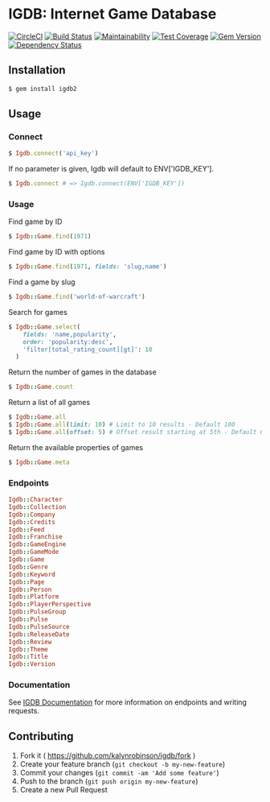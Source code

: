# IGDB: Internet Game Database
[![CircleCI](https://circleci.com/gh/kalynrobinson/igdb.svg?style=svg)](https://circleci.com/gh/kalynrobinson/igdb)
[![Build Status](https://travis-ci.org/kalynrobinson/igdb.svg?branch=master)](https://travis-ci.org/kalynrobinson/igdb)
[![Maintainability](https://api.codeclimate.com/v1/badges/dd41fd1ba6674f21b20c/maintainability)](https://codeclimate.com/github/kalynrobinson/igdb/maintainability)
[![Test Coverage](https://api.codeclimate.com/v1/badges/dd41fd1ba6674f21b20c/test_coverage)](https://codeclimate.com/github/kalynrobinson/igdb/test_coverage)
[![Gem Version](https://badge.fury.io/rb/igdb2.svg)](http://badge.fury.io/rb/igdb2)
[![Dependency Status](https://beta.gemnasium.com/badges/github.com/kalynrobinson/igdb.svg)](https://beta.gemnasium.com/projects/github.com/kalynrobinson/igdb)

## Installation
```ruby
$ gem install igdb2
```

## Usage

### Connect
```ruby
$ Igdb.connect('api_key')
```
If no parameter is given, Igdb will default to ENV['IGDB_KEY'].
```ruby
$ Igdb.connect # => Igdb.connect(ENV['IGDB_KEY'])
```
### Usage
  Find game by ID
```ruby
$ Igdb::Game.find(1971) 
```
  Find game by ID with options
```ruby
$ Igdb::Game.find(1971, fields: 'slug,name')
```
  Find a game by slug
```ruby
$ Igdb::Game.find('world-of-warcraft')
```
  Search for games
```ruby
$ Igdb::Game.select(
    fields: 'name,popularity', 
    order: 'popularity:desc', 
    'filter[total_rating_count][gt]': 10
  )
```
  Return the number of games in the database
```ruby
$ Igdb::Game.count
```
  Return a list of all games
```ruby
$ Igdb::Game.all
$ Igdb::Game.all(limit: 10) # Limit to 10 results - Default 100
$ Igdb::Game.all(offset: 5) # Offset result starting at 5th - Default 0
```
  Return the available properties of games
```ruby
$ Igdb::Game.meta
```
### Endpoints
```ruby
Igdb::Character
Igdb::Collection
Igdb::Company
Igdb::Credits
Igdb::Feed
Igdb::Franchise
Igdb::GameEngine
Igdb::GameMode
Igdb::Game
Igdb::Genre
Igdb::Keyword
Igdb::Page
Igdb::Person
Igdb::Platform
Igdb::PlayerPerspective
Igdb::PulseGroup
Igdb::Pulse
Igdb::PulseSource
Igdb::ReleaseDate
Igdb::Review
Igdb::Theme
Igdb::Title
Igdb::Version
```
### Documentation
See [IGDB Documentation](https://igdb.github.io/api/about/welcome/) for more information on endpoints and writing requests.

## Contributing

1. Fork it ( https://github.com/kalynrobinson/igdb/fork )
2. Create your feature branch (`git checkout -b my-new-feature`)
3. Commit your changes (`git commit -am 'Add some feature'`)
4. Push to the branch (`git push origin my-new-feature`)
5. Create a new Pull Request
